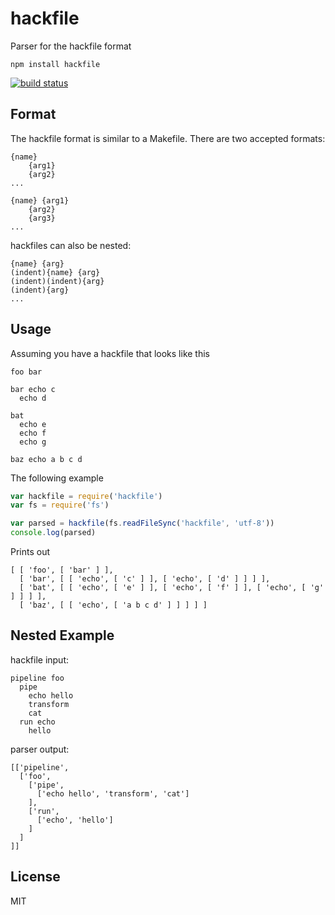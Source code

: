 # hackfile

Parser for the hackfile format

```
npm install hackfile
```

[![build status](http://img.shields.io/travis/mafintosh/hackfile.svg?style=flat)](http://travis-ci.org/mafintosh/hackfile)

## Format

The hackfile format is similar to a Makefile.  There are two accepted formats:

```
{name}
    {arg1}
    {arg2}
...
```

```
{name} {arg1}
    {arg2}
    {arg3}
...
```

hackfiles can also be nested:

```
{name} {arg}
(indent){name} {arg}
(indent)(indent){arg}
(indent){arg}
...
```

## Usage

Assuming you have a hackfile that looks like this

```
foo bar

bar echo c
  echo d

bat
  echo e
  echo f
  echo g

baz echo a b c d
```

The following example

``` js
var hackfile = require('hackfile')
var fs = require('fs')

var parsed = hackfile(fs.readFileSync('hackfile', 'utf-8'))
console.log(parsed)
```

Prints out

```
[ [ 'foo', [ 'bar' ] ], 
  [ 'bar', [ [ 'echo', [ 'c' ] ], [ 'echo', [ 'd' ] ] ] ],
  [ 'bat', [ [ 'echo', [ 'e' ] ], [ 'echo', [ 'f' ] ], [ 'echo', [ 'g' ] ] ] ],
  [ 'baz', [ [ 'echo', [ 'a b c d' ] ] ] ] ]
```

## Nested Example

hackfile input:

```
pipeline foo
  pipe
    echo hello
    transform
    cat
  run echo
    hello
```

parser output:
```
[['pipeline', 
  ['foo', 
    ['pipe', 
      ['echo hello', 'transform', 'cat']
    ], 
    ['run', 
      ['echo', 'hello']
    ]
  ]
]]
```

## License

MIT
